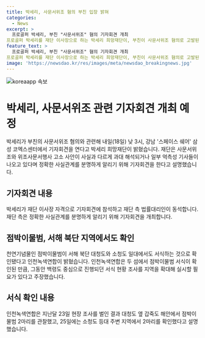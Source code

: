 ```yaml
---
title: 박세리, 사문서위조 혐의 부친 입장 밝혀
categories:
  - News
excerpt: >
  프로골퍼 박세리, 부친 "사문서위조" 혐의 기자회견 개최
프로골퍼 박세리를 재단 이사장으로 하는 박세리 희망재단이, 부친이 사문서위조 혐의로 고발된 사안에 대한 공식 입장을 밝히기 위해 기자회견을 개최한다고 밝혔습니다. 재단은 언론 보도를 사실과 다르게 과대 해석되었다며 정확한 사실관계를 전달하고자 한다고 설명하였습니다. 함께 참석하는 재단 측 법률대리인과 함께 박세리는 이번 사안에 대해 직접 입장을 밝힐 예정입니다.
feature_text: >
  프로골퍼 박세리, 부친 "사문서위조" 혐의 기자회견 개최
프로골퍼 박세리를 재단 이사장으로 하는 박세리 희망재단이, 부친이 사문서위조 혐의로 고발된 사안에 대한 공식 입장을 밝히기 위해 기자회견을 개최한다고 밝혔습니다. 재단은 언론 보도를 사실과 다르게 과대 해석되었다며 정확한 사실관계를 전달하고자 한다고 설명하였습니다. 함께 참석하는 재단 측 법률대리인과 함께 박세리는 이번 사안에 대해 직접 입장을 밝힐 예정입니다.
image: 'https://newsdao.kr/res/images/meta/newsdao_breakingnews.jpg'
---
```


<p><img src="https://newsdao.kr/res/images/meta/newsdao_breakingnews.jpg" alt="koreaapp 속보" /></p>

<h1>박세리, 사문서위조 관련 기자회견 개최 예정</h1>

<p data-ke-size="size16">박세리가 부친의 사문서위조 혐의와 관련해 내일(18일) 낮 3시, 강남 '스페이스 쉐어' 삼성 코엑스센터에서 기자회견을 연다고 박세리 희망재단이 밝혔습니다. 재단은 사문서위조와 위조사문서행사 고소 사안이 사실과 다르게 과대 해석되거나 일부 억측성 기사들이 나오고 있다며 정확한 사실관계를 분명하게 알리기 위해 기자회견을 한다고 설명했습니다.</p>

<h2 data-ke-size="size26">기자회견 내용</h2>

<p data-ke-size="size16">박세리가 재단 이사장 자격으로 기자회견에 참석하고 재단 측 법률대리인이 동석합니다. 재단 측은 정확한 사실관계를 분명하게 알리기 위해 기자회견을 개최합니다.</p> 

<h2 data-ke-size="size26">점박이물범, 서해 북단 지역에서도 확인</h2>

<p data-ke-size="size16">천연기념물인 점박이물범이 서해 북단 대청도와 소청도 일대에서도 서식하는 것으로 확인됐다고 인천녹색연합이 밝혔습니다. 인천녹색연합은 두 섬에서 점박이물범 서식이 확인된 만큼, 그동안 백령도 중심으로 진행되던 서식 현황 조사를 지역을 확대해 실시할 필요가 있다고 주장했습니다.</p> 

<h2 data-ke-size="size26">서식 확인 내용</h2>

<p data-ke-size="size16">인천녹색연합은 지난달 23일 현장 조사를 벌인 결과 대청도 옆 갑죽도 해안에서 점박이물범 2마리를 관찰했고, 25일에는 소청도 등대 주변 지역에서 2마리를 확인했다고 설명했습니다.</p> 

